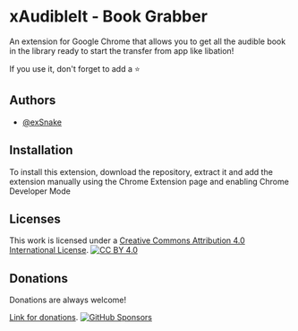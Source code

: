
# xAudibleIt - Book Grabber

An extension for Google Chrome that allows you to get all the audible book in the library ready to start the transfer from app like libation!

If you use it, don't forget to add a ⭐


## Authors

- [@exSnake](https://www.github.com/exSnake)


## Installation

To install this extension, download the repository, extract it and add the extension manually using the Chrome Extension page and enabling Chrome Developer Mode
    
## Licenses

This work is licensed under a
[Creative Commons Attribution 4.0 International License][cc-by].
[![CC BY 4.0][cc-by-shield]][cc-by]

[cc-by]: http://creativecommons.org/licenses/by/4.0/
[cc-by-shield]: https://img.shields.io/badge/License-CC%20BY%204.0-lightgrey.svg




## Donations

Donations are always welcome!

[paypal-donate]: http://paypal.me/exSnake

[Link for donations][paypal-dona].
[![GitHub Sponsors][paypal-dona-shield]][paypal-dona]

[paypal-dona]: http://paypal.me/exSnake
[paypal-dona-shield]: https://img.shields.io/github/sponsors/exSnake
